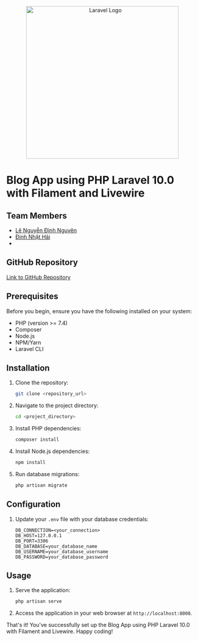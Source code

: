 <p align="center">
  <img src="https://laravel.com/assets/img/components/logo-laravel.svg" width="400" alt="Laravel Logo">
</p>

# Blog App using PHP Laravel 10.0 with Filament and Livewire

## Team Members

- [Lê Nguyễn Đình Nguyên](https://github.com/dinhnguyen1812002)
- [Đinh Nhật Hải](https://github.com/DinhNhatHai/Nhom17_Project)
- [](link_to_github_profile)

## GitHub Repository

[Link to GitHub Repository](repository_url)
## Prerequisites

Before you begin, ensure you have the following installed on your system:

- PHP (version >= 7.4)
- Composer
- Node.js
- NPM/Yarn
- Laravel CLI

## Installation

1. Clone the repository:

    ```bash
    git clone <repository_url>
    ```

2. Navigate to the project directory:

    ```bash
    cd <project_directory>
    ```

3. Install PHP dependencies:

    ```bash
    composer install
    ```

4. Install Node.js dependencies:

    ```bash
    npm install
    ```

5. Run database migrations:

    ```bash
    php artisan migrate
    ```

## Configuration

1. Update your `.env` file with your database credentials:

    ```dotenv
    DB_CONNECTION=<your_connection>
    DB_HOST=127.0.0.1
    DB_PORT=3306
    DB_DATABASE=your_database_name
    DB_USERNAME=your_database_username
    DB_PASSWORD=your_database_password
    ```

## Usage

1. Serve the application:

    ```bash
    php artisan serve
    ```

2. Access the application in your web browser at `http://localhost:8000`.

That's it! You've successfully set up the Blog App using PHP Laravel 10.0 with Filament and Livewire. Happy coding!
